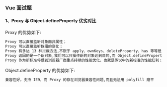 ### Vue 面试题

#### 1、Proxy 与 Object.defineProperty 优劣对比

Proxy 的优势如下:

```md
Proxy 可以直接监听对象而非属性；
Proxy 可以直接监听数组的变化；
Proxy 有多达 13 种拦截方法,不限于 apply、ownKeys、deleteProperty、has 等等是 Object.defineProperty 不具备的；
Proxy 返回的是一个新对象,我们可以只操作新的对象达到目的,而 Object.defineProperty 只能遍历对象属性直接修改；
Proxy 作为新标准将受到浏览器厂商重点持续的性能优化，也就是传说中的新标准的性能红利；
```

Object.defineProperty 的优势如下:

```md
兼容性好，支持 IE9，而 Proxy 的存在浏览器兼容性问题,而且无法用 polyfill 磨平
```